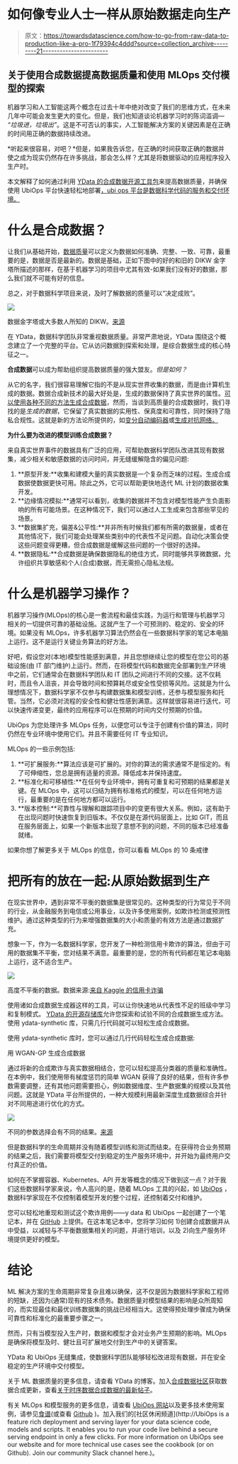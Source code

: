 # 如何像专业人士一样从原始数据走向生产

> 原文：<https://towardsdatascience.com/how-to-go-from-raw-data-to-production-like-a-pro-1f79394c4ddd?source=collection_archive---------21----------------------->

## 关于使用合成数据提高数据质量和使用 MLOps 交付模型的探索

机器学习和人工智能这两个概念在过去十年中绝对改变了我们的思维方式，在未来几年中可能会发生更大的变化。但是，我们也知道谈论机器学习时的陈词滥调— *“垃圾进，垃圾出”*。这是不可否认的事实，人工智能解决方案的关键因素是在正确的时间用正确的数据持续改进。

*听起来很容易，对吧？*但是，如果我告诉您，在正确的时间获取正确的数据并使之成为现实仍然存在许多挑战，那会怎么样？尤其是将数据驱动的应用程序投入生产时。

本文解释了如何通过利用 [YData 的合成数据开源工具包](https://github.com/ydataai/ydata-synthetic)来提高数据质量，并确保使用 UbiOps 平台快速轻松地部署[，ubi ops 平台是数据科学代码的服务和交付环境。](https://ubiops.com/)

# 什么是合成数据？

让我们从基础开始，[数据质量](/the-cost-of-poor-data-quality-cd308722951f)可以定义为数据如何准确、完整、一致、可靠，最重要的是，数据是否是最新的。数据是基础，正如下图中的好的和旧的 DIKW 金字塔所描述的那样，在基于机器学习的项目中尤其有效-如果我们没有好的数据，那么我们就不可能有好的信息。

总之，对于数据科学项目来说，及时了解数据的质量可以“决定成败”。

![](img/9a70159b7e005d2e1d4fb54e51041d74.png)

数据金字塔或大多数人所知的 DIKW。[来源](https://www.researchgate.net/figure/The-data-information-knowledge-wisdom-DIKW-hierarchy-as-a-pyramid-to-manage-knowledge_fig6_332400827)

在 YData，数据科学团队非常重视数据质量。非常严肃地说，YData 围绕这个概念建立了一个完整的平台。它从访问数据到探索和处理，是综合数据生成的核心特征之一。

**合成数据**可以成为帮助组织提高数据质量的强大盟友。*但是如何？*

从它的名字，我们很容易理解它指的不是从现实世界收集的数据，而是由计算机生成的数据。数据合成新技术的最大好处是，生成的数据保持了真实世界的属性。[可以使用各种不同的方法生成合成数据](https://medium.com/ydata-ai/synthetic-data-1cd0ba907609)，然而，当谈到高质量的合成数据时，我们寻找的是*生成的数据*，它保留了真实数据的实用性、保真度和可靠性，同时保持了隐私合规性。这就是新的方法论所提供的，如[变分自动编码器](https://arxiv.org/abs/2012.03715)或[生成对抗网络。](https://arxiv.org/abs/1406.2661)

**为什么要为改进的模型训练合成数据？**

来自真实世界事件的数据具有广泛的应用，可帮助数据科学团队改进其现有数据集，减少相关和敏感数据的访问时间，并无缝缓解隐含的偏见问题:

1.  **原型开发:**收集和建模大量的真实数据是一个复杂而乏味的过程。生成合成数据使数据更快可用。除此之外，它可以帮助更快地迭代 ML 计划的数据收集开发。
2.  **边缘情况模拟:**通常可以看到，收集的数据并不包含对模型性能产生负面影响的所有可能场景。在这种情况下，我们可以通过人工生成来包含那些罕见的场景。
3.  **数据集扩充，偏差&公平性:**并非所有时候我们都有所需的数据量，或者在其他情况下，我们可能会处理某些类别中的代表性不足问题。自动化决策会使这些问题变得更糟，但合成数据是缓解这些问题的一个很好的选择。
4.  **数据隐私:**合成数据是确保数据隐私的绝佳方式，同时能够共享微数据，允许组织共享敏感和个人(合成)数据，而无需担心隐私法规。

# 什么是机器学习操作？

机器学习操作(MLOps)的核心是一套流程和最佳实践，为运行和管理与机器学习相关的一切提供可靠的基础设施。这就产生了一个可预测的、稳定的、安全的环境。如果没有 MLOps，许多机器学习算法仍然会在一些数据科学家的笔记本电脑上运行。这不是运行关键业务算法的好方法。

好吧，假设您对(本地)模型性能感到满意，并且您想继续让您的模型在您公司的基础设施(由 IT 部门维护)上运行。然而，在将模型代码和数据完全部署到生产环境中之前，它们通常会在数据科学团队和 IT 团队之间进行不同的交接。这不仅耗时，而且令人沮丧，并会导致时间和预算耗尽或安全性受损等风险。这就是为什么理想情况下，数据科学家不仅参与构建数据集和模型训练，还参与模型服务和托管。当然，它必须对流程的安全性和健壮性感到满意。这样就很容易进行迭代，可以快速传递变更，最终的应用程序可以在预期的时间内交付预期的价值。

UbiOps 为您处理许多 MLOps 任务，以便您可以专注于创建有价值的算法，同时仍然在专业环境中使用它们。并且不需要任何 IT 专业知识。

MLOps 的一些示例包括:

1.  **可扩展服务:**算法应该是可扩展的。对你的算法的需求通常不是恒定的。有了可伸缩性，您总是拥有适量的资源。降低成本并保持速度。
2.  **标准化和可移植性:**在任何专业环境中，拥有可重复和可预期的结果都是关键。在 MLOps 中，这可以归结为拥有标准格式的模型，可以在任何地方运行，最重要的是在任何地方都可以运行。
3.  **版本控制:**可靠性与理解和跟踪项目中的变更有很大关系。例如，这有助于在出现问题时快速恢复到旧版本。不仅仅是在源代码层面上，比如 GIT，而且在服务层面上，如果一个新版本出现了意想不到的问题，不同的版本已经准备就绪。

如果你想了解更多关于 MLOps 的信息，你可以看看 MLOps 的 10 条戒律

# 把所有的放在一起:从原始数据到生产

在现实世界中，遇到非常不平衡的数据集是很常见的。这种类型的行为常见于不同的行业，从金融服务到电信或公用事业，以及许多使用案例，如欺诈检测或预测性维护。通过这种类型的行为来增强数据集的大小和质量的有效方法是通过数据扩充。

想象一下，作为一名数据科学家，您开发了一种检测信用卡欺诈的算法，但由于可用的数据集不平衡，您对结果不满意。最重要的是，您的所有代码都在笔记本电脑上运行，这不适合生产。

![](img/3c0fe9adad33ad5f3aee645cb30c8b50.png)

高度不平衡的数据。数据来源:[来自 Kaggle 的信用卡诈骗](https://www.kaggle.com/mlg-ulb/creditcardfraud)

使用诸如合成数据生成器这样的工具，可以让你快速地从代表性不足的班级中学习和复制模式。 [YData 的开源存储库](https://github.com/ydataai/ydata-synthetic)允许您探索和试验不同的合成数据生成方法。使用 ydata-synthetic 库，只需几行代码就可以轻松生成合成数据。

使用 ydata-synthetic 库时，您可以通过几行代码轻松生成合成数据:

用 WGAN-GP 生成合成数据

通过将新的合成欺诈与真实数据相结合，您可以轻松提高分类器的质量和准确性。在本例中，我们使用带有梯度惩罚的简单 WGAN 获得了良好的结果，但有许多参数需要调整，还有其他问题需要担心，例如数据维度、生产数据集的规模以及其他问题。这就是 YData 平台所提供的，一种大规模利用最新深度生成数据综合并针对不同用途进行优化的方式。

![](img/c89add444111b0237e6d868e1daf5224.png)

不同的参数选择会有不同的结果。[来源](https://github.com/ydataai/academy/blob/master/integrations/ubiops/YData_to_UbiOps_FraudDetection.ipynb)

但是数据科学的生命周期并没有随着模型训练和测试而结束。在获得符合业务预期的结果之后，我们需要将模型交付到稳定的生产服务环境中，并开始为最终用户交付真正的价值。

如何在不掌握容器、Kubernetes、API 开发等概念的情况下做到这一点？对于我们这些数据科学家来说，令人高兴的是，随着 MLOps 工具的兴起，如 [UbiOps](https://ubiops.com/) ，数据科学家现在不仅控制着模型开发的整个过程，还控制着交付和维护。

您可以轻松地重现和测试这个欺诈用例——y data 和 UbiOps 一起创建了一个笔记本，并在 [GitHub](https://github.com/ydataai/academy/tree/master/integrations/ubiops) 上提供。在这本笔记本中，您将学习如何 1)创建合成数据并从中受益，以减轻与不平衡数据集相关的问题，并进行培训，以及 2)向生产服务环境提供更好的模型。

# 结论

ML 解决方案的生命周期非常复杂且难以确保，这不仅是因为数据科学家和工程师的短缺，还因为(通常)现有的技术债务。数据质量对模型结果的影响是众所周知的，而实现最佳和最优训练数据集的挑战已经相当大。这使得预处理步骤成为确保可靠性和标准化的最重要步骤之一。

然而，只有当模型投入生产时，数据和模型才会对业务产生预期的影响。MLOps 是确保将模型及时、健壮且可扩展地交付到生产中的关键答案。

YData 和 UbiOps 无缝集成，使数据科学团队能够轻松改进现有数据，并在安全稳定的生产环境中交付模型。

关于 ML 数据质量的更多信息，请查看 YData 的博客。加入[合成数据社区](https://syntheticdata.community)获取数据合成更新，查看[关于时序数据合成数据的最新帖子](/synthetic-time-series-data-a-gan-approach-869a984f2239)。

有关 MLOps 和模型服务的更多信息，请查看 [UbiOps 网站](https://ubiops.com/)以及更多技术使用案例，请参见[食谱](https://ubiops.com/docs/ubiops_cookbook/)(或查看 [Github](https://github.com/UbiOps/cookbook) )。加入我们的[社区休闲频道](http://UbiOps is a feature rich deployment and serving layer for your data science code, models and scripts. It enables you to run your code live behind a secure serving endpoint in only a few clicks. For more information on UbiOps see our website and for more technical use cases see the cookbook (or on Github). Join our community Slack channel here.)。